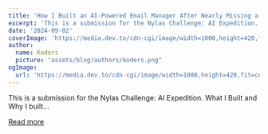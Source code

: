 ```yaml
---
title: 'How I Built an AI-Powered Email Manager After Nearly Missing a Deadline'
excerpt: 'This is a submission for the Nylas Challenge: AI Expedition.           What I Built and Why   I built...'
date: '2024-09-02'
coverImage: 'https://media.dev.to/cdn-cgi/image/width=1000,height=420,fit=cover,gravity=auto,format=auto/https%3A%2F%2Fdev-to-uploads.s3.amazonaws.com%2Fuploads%2Farticles%2F77io5le2fiommdta7mjn.png'
author:
  name: Koders
  picture: "assets/blog/authors/koders.png"
ogImage:
  url: 'https://media.dev.to/cdn-cgi/image/width=1000,height=420,fit=cover,gravity=auto,format=auto/https%3A%2F%2Fdev-to-uploads.s3.amazonaws.com%2Fuploads%2Farticles%2F77io5le2fiommdta7mjn.png'
---
```


This is a submission for the Nylas Challenge: AI Expedition.           What I Built and Why   I built...

[Read more](https://dev.to/sneha11/how-i-built-an-ai-powered-email-manager-after-nearly-missing-a-deadline-44cn)
